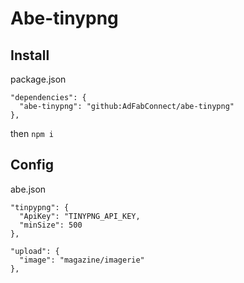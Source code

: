 # Abe-tinypng

## Install

package.json
```
"dependencies": {
  "abe-tinypng": "github:AdFabConnect/abe-tinypng"
},
```

then `npm i`

## Config

abe.json
```
"tinpypng": {
  "ApiKey": "TINYPNG_API_KEY,
  "minSize": 500
},

"upload": {
  "image": "magazine/imagerie"
},
```
